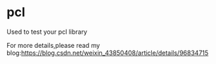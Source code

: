 # pcl
Used to test your pcl library


For more details,please read my blog:https://blog.csdn.net/weixin_43850408/article/details/96834715
